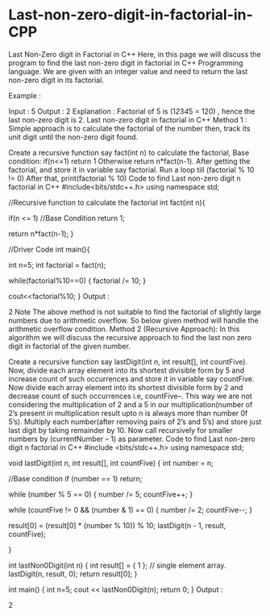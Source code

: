 # Last-non-zero-digit-in-factorial-in-CPP

Last Non-Zero digit in Factorial in C++
Here, in this page we will discuss the program to find the last non-zero digit in factorial in C++ Programming language. We are given with an integer value and need to return the last non-zero digit in its factorial.

Example :

Input : 5
Output : 2
Explanation : Factorial of 5 is (1*2*3*4*5 = 120) , hence the last non-zero digit is 2.
Last non-zero digit in factorial in C++
Method 1 :
Simple approach is to calculate the factorial of the number then, track its unit digit until the non-zero digit found.

Create a recursive function say fact(int n) to calculate the factorial,
Base condition: if(n<=1) return 1
Otherwise return n*fact(n-1).
After getting the factorial, and store it in variable say factorial.
Run a loop till (factorial % 10 != 0)
After that, print(factorial % 10)
Code to find Last non-zero digit n factorial in C++
#include<bits/stdc++.h>
using namespace std;

//Recursive function to calculate the factorial
int fact(int n){

   if(n <= 1) //Base Condition
   return 1;

   return n*fact(n-1);
}

//Driver Code
int main(){

   int n=5;
   int factorial = fact(n);

   while(factorial%10==0)
   {
        factorial /= 10;
   }

   cout<<factorial%10;
}
Output :

2
Note
The above method is not suitable to find the factorial of slightly large numbers due to arithmetic overflow. So below given method will handle the arithmetic overflow condition.
Method 2 (Recursive Approach):
In this algorithm we will discuss the recursive approach to find the last non zero digit in factorial of the given number.

Create a recursive function say lastDigit(int n, int result[], int countFive).
Now, divide each array element into its shortest divisible form by 5 and increase count of such occurrences and store it in variable say countFive.
Now divide each array element into its shortest divisible form by 2 and decrease count of such occurrences i.e, countFive–. This way we are not considering the multiplication of 2 and a 5 in our multiplication(number of 2’s present in multiplication result upto n is always more than number 0f 5’s).
Multiply each number(after removing pairs of 2’s and 5’s) and store just last digit by taking remainder by 10.
Now call recursively for smaller numbers by (currentNumber – 1) as parameter.
Code to find Last non-zero digit n factorial in C++
#include <bits/stdc++.h>
using namespace std;

void lastDigit(int n, int result[], int countFive)
{
  int number = n; 

  //Base condition
  if (number == 1)
      return;


  while (number % 5 == 0) {
        number /= 5;
        countFive++;
  }


  while (countFive != 0 && (number & 1) == 0) {
        number /= 2; 
        countFive--;
  }

  result[0] = (result[0] * (number % 10)) % 10;
  lastDigit(n - 1, result, countFive);


}

int lastNon0Digit(int n)
{
   int result[] = { 1 }; // single element array.
   lastDigit(n, result, 0);
   return result[0];
}

int main()
{
   int n=5;
   cout << lastNon0Digit(n);
   return 0;
}
Output :

2
